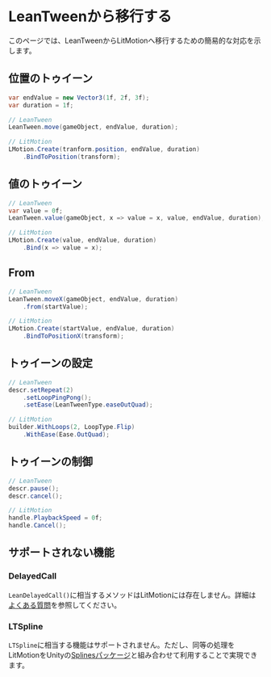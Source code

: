 # LeanTweenから移行する

このページでは、LeanTweenからLitMotionへ移行するための簡易的な対応を示します。

## 位置のトゥイーン

```cs
var endValue = new Vector3(1f, 2f, 3f);
var duration = 1f;

// LeanTween
LeanTween.move(gameObject, endValue, duration);

// LitMotion
LMotion.Create(tranform.position, endValue, duration)
    .BindToPosition(transform);
```

## 値のトゥイーン

```cs
// LeanTween
var value = 0f;
LeanTween.value(gameObject, x => value = x, value, endValue, duration);

// LitMotion
LMotion.Create(value, endValue, duration)
    .Bind(x => value = x);
```

## From

```cs
// LeanTween
LeanTween.moveX(gameObject, endValue, duration)
    .from(startValue);

// LitMotion
LMotion.Create(startValue, endValue, duration)
    .BindToPositionX(transform);
```

## トゥイーンの設定

```cs
// LeanTween
descr.setRepeat(2)
    .setLoopPingPong();
    .setEase(LeanTweenType.easeOutQuad);

// LitMotion
builder.WithLoops(2, LoopType.Flip)
    .WithEase(Ease.OutQuad);
```

## トゥイーンの制御

```cs
// LeanTween
descr.pause();
descr.cancel();

// LitMotion
handle.PlaybackSpeed = 0f;
handle.Cancel();
```

## サポートされない機能

### DelayedCall

`LeanDelayedCall()`に相当するメソッドはLitMotionには存在しません。詳細は[よくある質問](faq.md)を参照してください。

### LTSpline

`LTSpline`に相当する機能はサポートされません。ただし、同等の処理をLitMotionをUnityの[Splinesパッケージ](https://docs.unity3d.com/Packages/com.unity.splines@2.1/manual/index.html)と組み合わせて利用することで実現できます。
